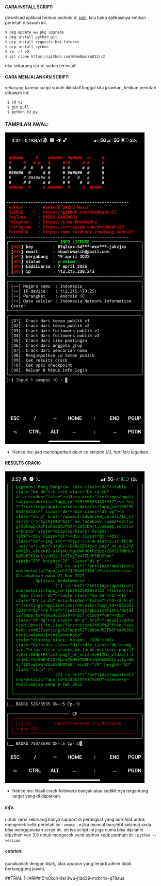 
#### CARA INSTALL SCRIPT:
 download aplikasi termux android di [sini!](https://f-droid.org/repo/com.termux_117.apk), lalu buka aplikasinya ketikan perintah dibawah ini.
 ```
 $ pkg update && pkg upgrade
 $ pkg install python git
 $ pip install requests bs4 futures
 $ pip install cython
 $ rm -rf v2
 $ git clone https://github.com/Mhmdbadru013/v2
 ```
 oke sekarang script sudah terinstall
#### CARA MENJALANKAN SCRIPT:
 sekarang karena script sudah diinstall tinggal kita jalankan, ketikan perintah dibawah ini:
 ```
  $ cd v2
  $ git pull
  $ python V2.py
 ```
### TAMPILAN AWAL:
![template_s](https://github.com/Mhmdbadru013/v2/blob/main/Data/Screenshot_2022-04-22-04-31-34-154_com.termux.jpg)
 
* Notice me: *jika mendapatkan akun cp simpan 1/3, hari lalu loginkan.*

#### RESULTS CRACK:
![template_s](https://github.com/Mhmdbadru013/v2/blob/main/Data/Screenshot_2022-04-22-02-57-12-696_com.termux.jpg)
* Notice me: Hasil crack followers banyak atau sedikit nya tergantung target yang di dapatkan.

##### info:
 untuk versi sekarang hanya support di perangkat yang *aarch64* untuk mengecek
 ketik perintah ini : ```uname -m``` jika muncul *aarch64* selamat anda bisa menggunakan script ini,
 oh iya script ini juga cuma bisa dijalanin dipython veri 3.9 untuk mengecek versi python
 ketik perintah ini : ```python --version```

##### catatan:
 gunakanlah dengan bijak, atas apapun yang terjadi admin tidak bertanggung jawab.

##TRIAL 1HARI##
5m0kqh-9sr3wu-j1dd39-mvbr4o-q79aua
